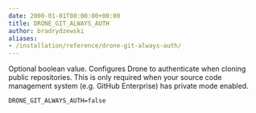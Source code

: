 ```yaml
---
date: 2000-01-01T00:00:00+00:00
title: DRONE_GIT_ALWAYS_AUTH
author: bradrydzewski
aliases:
- /installation/reference/drone-git-always-auth/
---
```


Optional boolean value. Configures Drone to authenticate when cloning public repositories. This is only required when your source code management system (e.g. GitHub Enterprise) has private mode enabled.

```
DRONE_GIT_ALWAYS_AUTH=false
```
